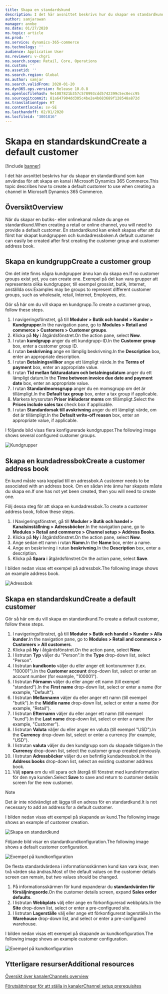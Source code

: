 ```yaml
---
title: Skapa en standardskund
description: I det här avsnittet beskrivs hur du skapar en standardkund som kan användas för att skapa en kanal i Microsoft Dynamics 365 Commerce.
author: samjarawan
manager: annbe
ms.date: 01/27/2020
ms.topic: article
ms.prod: ''
ms.service: dynamics-365-commerce
ms.technology: ''
audience: Application User
ms.reviewer: v-chgri
ms.search.scope: Retail, Core, Operations
ms.custom: ''
ms.assetid: ''
ms.search.region: Global
ms.author: samjar
ms.search.validFrom: 2020-01-20
ms.dyn365.ops.version: Release 10.0.8
ms.openlocfilehash: 9e1087821b357c578993cdd5742399c5ec0ecc95
ms.sourcegitcommit: 81a647904dd305c4be2e4b683689f128548a872d
ms.translationtype: HT
ms.contentlocale: sv-SE
ms.lasthandoff: 02/01/2020
ms.locfileid: "3001816"
---
```

# <a name="create-a-default-customer"></a><span data-ttu-id="4ec40-103">Skapa en standardskund</span><span class="sxs-lookup"><span data-stu-id="4ec40-103">Create a default customer</span></span>


[!include [banner](includes/banner.md)]

<span data-ttu-id="4ec40-104">I det här avsnittet beskrivs hur du skapar en standardkund som kan användas för att skapa en kanal i Microsoft Dynamics 365 Commerce.</span><span class="sxs-lookup"><span data-stu-id="4ec40-104">This topic describes how to create a default customer to use when creating a channel in Microsoft Dynamics 365 Commerce.</span></span>

## <a name="overview"></a><span data-ttu-id="4ec40-105">Översikt</span><span class="sxs-lookup"><span data-stu-id="4ec40-105">Overview</span></span>

<span data-ttu-id="4ec40-106">När du skapar en butiks- eller onlinekanal måste du ange en standardkund.</span><span class="sxs-lookup"><span data-stu-id="4ec40-106">When creating a retail or online channel, you will need to provide a default customer.</span></span> <span data-ttu-id="4ec40-107">En standardkund kan enkelt skapas efter att du först har skapat kundgruppen och kundadressboken.</span><span class="sxs-lookup"><span data-stu-id="4ec40-107">A default customer can easily be created after first creating the customer group and customer address book.</span></span>

## <a name="create-a-customer-group"></a><span data-ttu-id="4ec40-108">Skapa en kundgrupp</span><span class="sxs-lookup"><span data-stu-id="4ec40-108">Create a customer group</span></span>

<span data-ttu-id="4ec40-109">Om det inte finns några kundgrupper ännu kan du skapa en.</span><span class="sxs-lookup"><span data-stu-id="4ec40-109">If no customer groups exist yet, you can create one.</span></span> <span data-ttu-id="4ec40-110">Exempel på det kan vara grupper att representera olika kundgrupper, till exempel grossist, butik, Internet, anställda osv.</span><span class="sxs-lookup"><span data-stu-id="4ec40-110">Examples may be groups to represent different customer groups, such as wholesale, retail, Internet, Employees, etc.</span></span>

<span data-ttu-id="4ec40-111">Gör så här om du vill skapa en kundgrupp.</span><span class="sxs-lookup"><span data-stu-id="4ec40-111">To create a customer group, follow these steps.</span></span>

1. <span data-ttu-id="4ec40-112">I navigeringsfönstret, gå till **Moduler \> Butik och handel \> Kunder \> Kundgrupper**.</span><span class="sxs-lookup"><span data-stu-id="4ec40-112">In the navigation pane, go to **Modules \> Retail and commerce \> Customers \> Customer groups**.</span></span>
1. <span data-ttu-id="4ec40-113">Klicka på **Ny** i åtgärdsfönstret.</span><span class="sxs-lookup"><span data-stu-id="4ec40-113">On the action pane, select **New**.</span></span>
1. <span data-ttu-id="4ec40-114">I rutan **kundgrupp** anger du ett kundgrupp-ID.</span><span class="sxs-lookup"><span data-stu-id="4ec40-114">In the **Customer group** box, enter a customer group ID.</span></span>
1. <span data-ttu-id="4ec40-115">I rutan **beskrivning** ange en lämplig beskrivning.</span><span class="sxs-lookup"><span data-stu-id="4ec40-115">In the **Description** box, enter an appropriate description.</span></span>
1. <span data-ttu-id="4ec40-116">I rutan **Betalningsvillkor** ange ett lämpligt värde.</span><span class="sxs-lookup"><span data-stu-id="4ec40-116">In the **Terms of payment** box, enter an appropriate value.</span></span>
1. <span data-ttu-id="4ec40-117">I rutan **Tid mellan fakturadatum och betalningsdatum** anger du ett lämpligt datum.</span><span class="sxs-lookup"><span data-stu-id="4ec40-117">In the **Time between invoice due date and payment date** box, enter an appropriate value.</span></span>
1. <span data-ttu-id="4ec40-118">I rutan **Standardmomsgrupp** anger du en momsgrupp om det är tillämpligt.</span><span class="sxs-lookup"><span data-stu-id="4ec40-118">In the **Default tax group** box, enter a tax group if applicable.</span></span>
1. <span data-ttu-id="4ec40-119">Markera kryssrutan **Priser inkluderar moms** om tillämpligt.</span><span class="sxs-lookup"><span data-stu-id="4ec40-119">Select the **Prices include sales tax** check box if applicable.</span></span>
1. <span data-ttu-id="4ec40-120">I rutan **Standardorsak till avskrivning** anger du ett lämpligt värde, om det är tillämpligt.</span><span class="sxs-lookup"><span data-stu-id="4ec40-120">In the **Default write-off reason** box, enter an appropriate value, if applicable.</span></span>

<span data-ttu-id="4ec40-121">I följande bild visas flera konfigurerade kundgrupper.</span><span class="sxs-lookup"><span data-stu-id="4ec40-121">The following image shows several configured customer groups.</span></span>

![Kundgrupper](media/customer-groups.png)

## <a name="create-a-customer-address-book"></a><span data-ttu-id="4ec40-123">Skapa en kundadressbok</span><span class="sxs-lookup"><span data-stu-id="4ec40-123">Create a customer address book</span></span>

<span data-ttu-id="4ec40-124">En kund måste vara kopplad till en adressbok.</span><span class="sxs-lookup"><span data-stu-id="4ec40-124">A customer needs to be associated with an address book.</span></span> <span data-ttu-id="4ec40-125">Om en sådan inte ännu har skapats måste du skapa en.</span><span class="sxs-lookup"><span data-stu-id="4ec40-125">If one has not yet been created, then you will need to create one.</span></span>

<span data-ttu-id="4ec40-126">Följ dessa steg för att skapa en kundadressbok.</span><span class="sxs-lookup"><span data-stu-id="4ec40-126">To create a customer address book, follow these steps.</span></span>

1. <span data-ttu-id="4ec40-127">I Navigeringsfönstret, gå till **Moduler \> Butik och handel \> Kanalsinställning \> Adressböcker**.</span><span class="sxs-lookup"><span data-stu-id="4ec40-127">In the navigation pane, go to **Modules \> Retail and commerce \> Channel setup \> Address Books**.</span></span>
1. <span data-ttu-id="4ec40-128">Klicka på **Ny** i åtgärdsfönstret.</span><span class="sxs-lookup"><span data-stu-id="4ec40-128">On the action pane, select **New**.</span></span>
1. <span data-ttu-id="4ec40-129">Ange sedan ett namn i rutan **Namn**.</span><span class="sxs-lookup"><span data-stu-id="4ec40-129">In the **Name** box, enter a name.</span></span>
1. <span data-ttu-id="4ec40-130">Ange en beskrivning i rutan **beskrivning**.</span><span class="sxs-lookup"><span data-stu-id="4ec40-130">In the **Description** box, enter a description.</span></span>
1. <span data-ttu-id="4ec40-131">Klicka på **Spara** i åtgärdsfönstret.</span><span class="sxs-lookup"><span data-stu-id="4ec40-131">On the action pane, select **Save**.</span></span>

<span data-ttu-id="4ec40-132">I bilden nedan visas ett exempel på adressbok.</span><span class="sxs-lookup"><span data-stu-id="4ec40-132">The following image shows an example address book.</span></span>

![Adressbok](media/address-book.png)

## <a name="create-a-default-customer"></a><span data-ttu-id="4ec40-134">Skapa en standardskund</span><span class="sxs-lookup"><span data-stu-id="4ec40-134">Create a default customer</span></span>

<span data-ttu-id="4ec40-135">Gör så här om du vill skapa en standardkund.</span><span class="sxs-lookup"><span data-stu-id="4ec40-135">To create a default customer, follow these steps.</span></span>

1. <span data-ttu-id="4ec40-136">I navigeringsfönstret, gå till **Moduler \> Butik och handel \> Kunder \> Alla kunder**.</span><span class="sxs-lookup"><span data-stu-id="4ec40-136">In the navigation pane, go to **Modules \> Retail and commerce \> Customers \> All customers**.</span></span>
1. <span data-ttu-id="4ec40-137">Klicka på **Ny** i åtgärdsfönstret.</span><span class="sxs-lookup"><span data-stu-id="4ec40-137">On the action pane, select **New**.</span></span>
1. <span data-ttu-id="4ec40-138">I listrutan **Typ** väljer du "Person".</span><span class="sxs-lookup"><span data-stu-id="4ec40-138">In the **Type** drop-down list, select "Person".</span></span>
1. <span data-ttu-id="4ec40-139">I listrutan **kundkonto** väljer du eller anger ett kontonummer (t.ex. "100001").</span><span class="sxs-lookup"><span data-stu-id="4ec40-139">In the **Customer account** drop-down list, select or enter an account number (for example, "100001").</span></span>
1. <span data-ttu-id="4ec40-140">I listrutan **Förnamn** väljer du eller anger ett namn (till exempel "standard").</span><span class="sxs-lookup"><span data-stu-id="4ec40-140">In the **First name** drop-down list, select or enter a name (for example, "Default").</span></span>
1. <span data-ttu-id="4ec40-141">I listrutan **Mellannamn** väljer du eller anger ett namn (till exempel "butik").</span><span class="sxs-lookup"><span data-stu-id="4ec40-141">In the **Middle name** drop-down list, select or enter a name (for example, "Retail").</span></span>
1. <span data-ttu-id="4ec40-142">I listrutan **Efternamn** väljer du eller anger ett namn (till exempel "kund").</span><span class="sxs-lookup"><span data-stu-id="4ec40-142">In the **Last name** drop-down list, select or enter a name (for example, "Customer").</span></span>
1. <span data-ttu-id="4ec40-143">I listrutan **Valuta** väljer du eller anger en valuta (till exempel "USD").</span><span class="sxs-lookup"><span data-stu-id="4ec40-143">In the **Currency** drop-down list, select or enter a currency (for example, "USD").</span></span>
1. <span data-ttu-id="4ec40-144">I listrutan **valuta** väljer du den kundgrupp som du skapade tidigare.</span><span class="sxs-lookup"><span data-stu-id="4ec40-144">In the **Currency** drop-down list, select the customer group created previously.</span></span>
1. <span data-ttu-id="4ec40-145">I listrutan **Adressböcker** väljer du en befintlig kundadressbok.</span><span class="sxs-lookup"><span data-stu-id="4ec40-145">In the **Address books**  drop-down list, select an existing customer address book.</span></span>
1. <span data-ttu-id="4ec40-146">Välj **spara** om du vill spara och återgå till fönstret med kundinformation för den nya kunden.</span><span class="sxs-lookup"><span data-stu-id="4ec40-146">Select **Save** to save and return to customer details screen for the new customer.</span></span>

> [!NOTE]
> <span data-ttu-id="4ec40-147">Det är inte nödvändigt att lägga till en adress för en standardkund.</span><span class="sxs-lookup"><span data-stu-id="4ec40-147">It is not necessary to add an address for a default customer.</span></span>

<span data-ttu-id="4ec40-148">I bilden nedan visas ett exempel på skapande av kund.</span><span class="sxs-lookup"><span data-stu-id="4ec40-148">The following image shows an example of customer creation.</span></span>

![Skapa en standardkund](media/default-customer-creation.png)

<span data-ttu-id="4ec40-150">Följande bild visar en standardkundkonfiguration.</span><span class="sxs-lookup"><span data-stu-id="4ec40-150">The following image shows a default customer configuration.</span></span>

![Exempel på kundkonfiguration](media/default-customer-configuration1.png)

<span data-ttu-id="4ec40-152">De flesta standardvärdena i informationsskärmen kund kan vara kvar, men två värden ska ändras.</span><span class="sxs-lookup"><span data-stu-id="4ec40-152">Most of the default values on the customer detials screen can remain, but two values should be changed.</span></span>

1. <span data-ttu-id="4ec40-153">På informationsskärmen för kund expanderar du **standardvärden för försäljningsorde**.</span><span class="sxs-lookup"><span data-stu-id="4ec40-153">On the customer details screen, expand **Sales order defaults**.</span></span>
1. <span data-ttu-id="4ec40-154">I listrutan **Webbplats** välj eller ange en förkonfigurerad webbplats.</span><span class="sxs-lookup"><span data-stu-id="4ec40-154">In the **Site** drop-down list, select or enter a pre-configured site.</span></span>
1. <span data-ttu-id="4ec40-155">I listrutan **Lagerställe** välj eller ange ett förkonfigurerat lagerställe.</span><span class="sxs-lookup"><span data-stu-id="4ec40-155">In the **Warehouse** drop-down list, and select or enter a pre-configured warehouse.</span></span>

<span data-ttu-id="4ec40-156">I bilden nedan visas ett exempel på skapande av kundkonfiguration.</span><span class="sxs-lookup"><span data-stu-id="4ec40-156">The following image shows an example customer configuration.</span></span>

![Exempel på kundkonfiguration](media/default-customer-configuration2.png)

## <a name="additional-resources"></a><span data-ttu-id="4ec40-158">Ytterligare resurser</span><span class="sxs-lookup"><span data-stu-id="4ec40-158">Additional resources</span></span>

[<span data-ttu-id="4ec40-159">Översikt över kanaler</span><span class="sxs-lookup"><span data-stu-id="4ec40-159">Channels overview</span></span>](channels-overview.md)

[<span data-ttu-id="4ec40-160">Förutsättningar för att ställa in kanaler</span><span class="sxs-lookup"><span data-stu-id="4ec40-160">Channel setup prerequisites</span></span>](channels-prerequisites.md)
